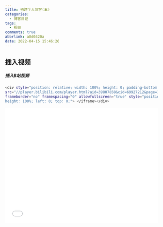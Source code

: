 ```yaml
---
title: 搭建个人博客(五)
categories:
  - 博客日记
tags:
  - 视频
comments: true
abbrlink: a8d0420a
date: 2022-04-15 15:46:26
---
```


## 插入视频
##### 插入B站视频
```bash
<div style="position: relative; width: 100%; height: 0; padding-bottom: 75%;"><iframe 
src="//player.bilibili.com/player.html?aid=39807850&cid=69927212&page=1" scrolling="no" border="0" 
frameborder="no" framespacing="0" allowfullscreen="true" style="position: absolute; width: 100%; 
height: 100%; left: 0; top: 0;"> </iframe></div>
```
<!--more-->
<div style="position: relative; width: 100%; height: 0; padding-bottom: 75%;"><iframe 
src="//player.bilibili.com/player.html?aid=39807850&cid=69927212&page=1" scrolling="no" border="0" 
frameborder="no" framespacing="0" allowfullscreen="true" style="position: absolute; width: 100%; 
height: 100%; left: 0; top: 0;"> </iframe></div>